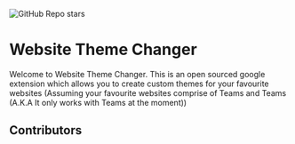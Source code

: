 ![GitHub Repo stars](https://img.shields.io/github/stars/Owen7000/Website-Theme-Changer-Google-Extension?style=plastic)
# Website Theme Changer

Welcome to Website Theme Changer. 
This is an open sourced google extension which allows you to create custom themes for your favourite websites (Assuming your favourite websites comprise of Teams and Teams (A.K.A It only works with Teams at the moment))

## Contributors

<!-- ALL-CONTRIBUTORS-LIST:START - Do not remove or modify this section -->
<!-- prettier-ignore-start -->
<!-- markdownlint-disable -->

<!-- markdownlint-restore -->
<!-- prettier-ignore-end -->

<!-- ALL-CONTRIBUTORS-LIST:END -->
